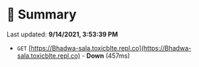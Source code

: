 # 📖 Summary
Last updated: **9/14/2021, 3:53:39 PM**

- `GET` [https://Bhadwa-sala.toxicblte.repl.co](https://Bhadwa-sala.toxicblte.repl.co) - **Down** (457ms)

